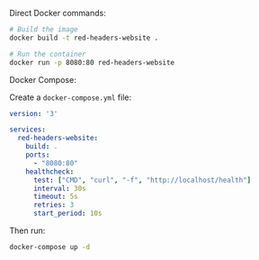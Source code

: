 Direct Docker commands:

```bash
# Build the image
docker build -t red-headers-website .

# Run the container
docker run -p 8080:80 red-headers-website
```
Docker Compose:

Create a `docker-compose.yml` file:

```yaml
version: '3'

services:
  red-headers-website:
    build: .
    ports:
      - "8080:80"
    healthcheck:
      test: ["CMD", "curl", "-f", "http://localhost/health"]
      interval: 30s
      timeout: 5s
      retries: 3
      start_period: 10s
```
Then run:

```bash
docker-compose up -d
```